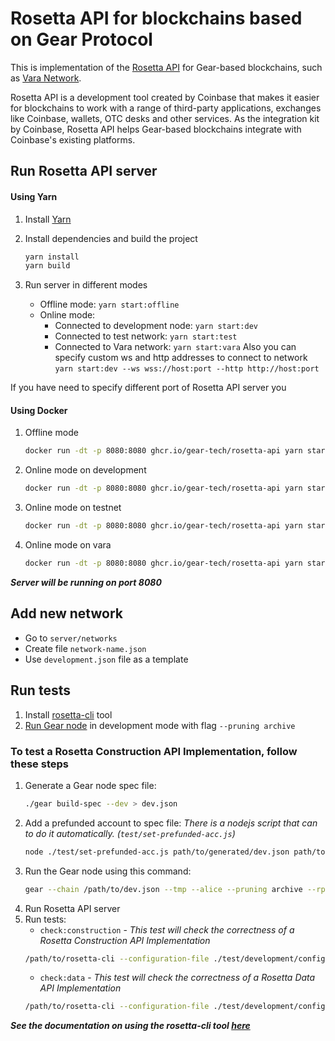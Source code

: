 # Rosetta API for blockchains based on Gear Protocol
This is implementation of the [Rosetta API](https://www.rosetta-api.org/docs/welcome.html) for Gear-based blockchains, such as [Vara Network](https://vara-network.io/).

Rosetta API is a development tool created by Coinbase that makes it easier for blockchains to work with a range of third-party applications, exchanges like Coinbase, wallets, OTC desks and other services. As the integration kit by Coinbase, Rosetta API helps Gear-based blockchains integrate with Coinbase's existing platforms.

## Run Rosetta API server
#### Using Yarn
1. Install [Yarn](https://classic.yarnpkg.com/en/docs/install)

2. Install dependencies and build the project
    ```bash
    yarn install
    yarn build
    ```

3. Run server in different modes
   - Offline mode:
      `yarn start:offline`
   - Online mode:
     - Connected to development node:
        `yarn start:dev`
     - Connected to test network:
        `yarn start:test`
     - Connected to Vara network:
        `yarn start:vara`
    Also you can specify custom ws and http addresses to connect to network
    `yarn start:dev --ws wss://host:port --http http://host:port`

If you have need to specify different port of Rosetta API server you

#### Using Docker
1. Offline mode
    ```bash
    docker run -dt -p 8080:8080 ghcr.io/gear-tech/rosetta-api yarn start:offline
    ```
2. Online mode on development
    ```bash
    docker run -dt -p 8080:8080 ghcr.io/gear-tech/rosetta-api yarn start:dev
    ```
3. Online mode on testnet
    ```bash
    docker run -dt -p 8080:8080 ghcr.io/gear-tech/rosetta-api yarn start:test
    ```
4. Online mode on vara
    ```bash
    docker run -dt -p 8080:8080 ghcr.io/gear-tech/rosetta-api yarn start:vara
    ```

***Server will be running on port 8080***

## Add new network
- Go to `server/networks`
- Create file `network-name.json`
- Use `development.json` file as a template

## Run tests
1. Install [rosetta-cli](https://github.com/coinbase/rosetta-cli) tool
2. [Run Gear node](https://wiki.gear-tech.io/docs/node/setting-up) in development mode with flag `--pruning archive`

### To test a Rosetta Construction API Implementation, follow these steps
1. Generate a Gear node spec file:
    ```bash
    ./gear build-spec --dev > dev.json
    ```
2. Add a prefunded account to spec file:
    *There is a nodejs script that can to do it automatically. (`test/set-prefunded-acc.js`)*
    ```bash
    node ./test/set-prefunded-acc.js path/to/generated/dev.json path/to/rosetta-cli/config.json
    ```
3. Run the Gear node using this command:
    ```bash
    gear --chain /path/to/dev.json --tmp --alice --pruning archive --rpc-methods Unsafe --rpc-cors all
    ```
4. Run Rosetta API server
5. Run tests:
    - `check:construction` - *This test will check the correctness of a Rosetta Construction API Implementation*
    ```bash
    /path/to/rosetta-cli --configuration-file ./test/development/config.json check:construction
    ```
    - `check:data` - *This test will check the correctness of a Rosetta Data API Implementation*
    ```bash
    /path/to/rosetta-cli --configuration-file ./test/development/config.json check:data
    ```
***See the documentation on using the rosetta-cli tool [here](https://www.rosetta-api.org/docs/rosetta_cli.html)***
